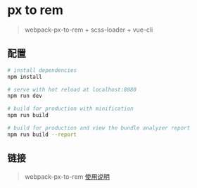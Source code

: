 # px to rem

> webpack-px-to-rem + scss-loader + vue-cli

## 配置

``` bash
# install dependencies
npm install

# serve with hot reload at localhost:8080
npm run dev

# build for production with minification
npm run build

# build for production and view the bundle analyzer report
npm run build --report

```
## 链接

> webpack-px-to-rem <a href='https://www.npmjs.com/package/webpack-px-to-rem'>使用说明</a>

